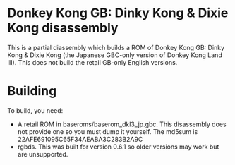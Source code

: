 # Donkey Kong GB: Dinky Kong & Dixie Kong disassembly

This is a partial diassembly which builds a ROM of Donkey Kong GB: Dinky Kong & Dixie Kong (the Japanese GBC-only version of Donkey Kong Land III). This does not build the retail GB-only English versions.

# Building

To build, you need:

- A retail ROM in baseroms/baserom_dkl3_jp.gbc. This disassembly does not provide one so you must dump it yourself. The md5sum is 22AFE691095C65F34AEABA3C283B2A9C
- rgbds. This was built for version 0.6.1 so older versions may work but are unsupported.

